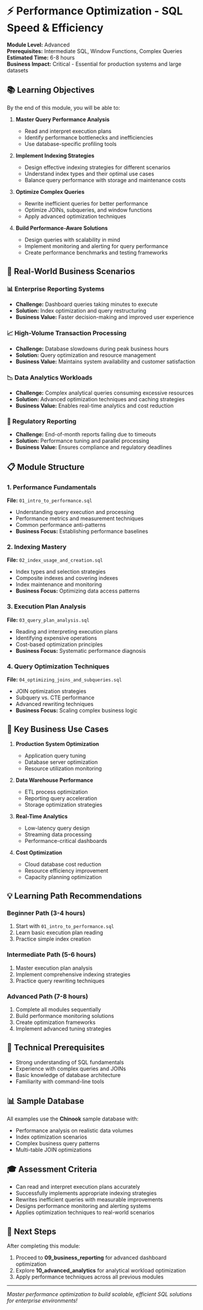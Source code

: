 # ⚡ Performance Optimization - SQL Speed & Efficiency

**Module Level:** Advanced  
**Prerequisites:** Intermediate SQL, Window Functions, Complex Queries  
**Estimated Time:** 6-8 hours  
**Business Impact:** Critical - Essential for production systems and large datasets

## 📚 Learning Objectives

By the end of this module, you will be able to:

1. **Master Query Performance Analysis**
   - Read and interpret execution plans
   - Identify performance bottlenecks and inefficiencies
   - Use database-specific profiling tools

2. **Implement Indexing Strategies**
   - Design effective indexing strategies for different scenarios
   - Understand index types and their optimal use cases
   - Balance query performance with storage and maintenance costs

3. **Optimize Complex Queries**
   - Rewrite inefficient queries for better performance
   - Optimize JOINs, subqueries, and window functions
   - Apply advanced optimization techniques

4. **Build Performance-Aware Solutions**
   - Design queries with scalability in mind
   - Implement monitoring and alerting for query performance
   - Create performance benchmarks and testing frameworks

## 🏢 Real-World Business Scenarios

### 📊 Enterprise Reporting Systems
- **Challenge:** Dashboard queries taking minutes to execute
- **Solution:** Index optimization and query restructuring
- **Business Value:** Faster decision-making and improved user experience

### 📈 High-Volume Transaction Processing
- **Challenge:** Database slowdowns during peak business hours
- **Solution:** Query optimization and resource management
- **Business Value:** Maintains system availability and customer satisfaction

### 📉 Data Analytics Workloads
- **Challenge:** Complex analytical queries consuming excessive resources
- **Solution:** Advanced optimization techniques and caching strategies
- **Business Value:** Enables real-time analytics and cost reduction

### 🎯 Regulatory Reporting
- **Challenge:** End-of-month reports failing due to timeouts
- **Solution:** Performance tuning and parallel processing
- **Business Value:** Ensures compliance and regulatory deadlines

## 📋 Module Structure

### 1. Performance Fundamentals
**File:** `01_intro_to_performance.sql`
- Understanding query execution and processing
- Performance metrics and measurement techniques
- Common performance anti-patterns
- **Business Focus:** Establishing performance baselines

### 2. Indexing Mastery
**File:** `02_index_usage_and_creation.sql`
- Index types and selection strategies
- Composite indexes and covering indexes
- Index maintenance and monitoring
- **Business Focus:** Optimizing data access patterns

### 3. Execution Plan Analysis
**File:** `03_query_plan_analysis.sql`
- Reading and interpreting execution plans
- Identifying expensive operations
- Cost-based optimization principles
- **Business Focus:** Systematic performance diagnosis

### 4. Query Optimization Techniques
**File:** `04_optimizing_joins_and_subqueries.sql`
- JOIN optimization strategies
- Subquery vs. CTE performance
- Advanced rewriting techniques
- **Business Focus:** Scaling complex business logic

## 🎯 Key Business Use Cases

1. **Production System Optimization**
   - Application query tuning
   - Database server optimization
   - Resource utilization monitoring

2. **Data Warehouse Performance**
   - ETL process optimization
   - Reporting query acceleration
   - Storage optimization strategies

3. **Real-Time Analytics**
   - Low-latency query design
   - Streaming data processing
   - Performance-critical dashboards

4. **Cost Optimization**
   - Cloud database cost reduction
   - Resource efficiency improvement
   - Capacity planning optimization

## 💡 Learning Path Recommendations

### Beginner Path (3-4 hours)
1. Start with `01_intro_to_performance.sql`
2. Learn basic execution plan reading
3. Practice simple index creation

### Intermediate Path (5-6 hours)
1. Master execution plan analysis
2. Implement comprehensive indexing strategies
3. Practice query rewriting techniques

### Advanced Path (7-8 hours)
1. Complete all modules sequentially
2. Build performance monitoring solutions
3. Create optimization frameworks
4. Implement advanced tuning strategies

## 🔧 Technical Prerequisites

- Strong understanding of SQL fundamentals
- Experience with complex queries and JOINs
- Basic knowledge of database architecture
- Familiarity with command-line tools

## 📊 Sample Database

All examples use the **Chinook** sample database with:
- Performance analysis on realistic data volumes
- Index optimization scenarios
- Complex business query patterns
- Multi-table JOIN optimizations

## 🎓 Assessment Criteria

- Can read and interpret execution plans accurately
- Successfully implements appropriate indexing strategies
- Rewrites inefficient queries with measurable improvements
- Designs performance monitoring and alerting systems
- Applies optimization techniques to real-world scenarios

## 🚀 Next Steps

After completing this module:
1. Proceed to **09_business_reporting** for advanced dashboard optimization
2. Explore **10_advanced_analytics** for analytical workload optimization
3. Apply performance techniques across all previous modules

---

*Master performance optimization to build scalable, efficient SQL solutions for enterprise environments!*
